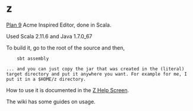 z
=

[Plan 9](http://plan9.bell-labs.com/plan9/) Acme Inspired Editor, done in Scala.

Used Scala 2.11.6 and Java 1.7.0_67

To build it, go to the root of the source and then,

        sbt assembly

	... and you can just copy the jar that was created in the (literal) target directory and put it anywhere you want. For example for me, I put it in a $HOME/z directory.

How to use it is documented in the [Z Help Screen](https://github.com/sandgorgon/z/tree/master/src/main/resources/help/main.txt).

The wiki has some guides on usage.
